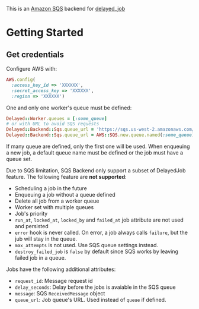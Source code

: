This is an [Amazon SQS](http://aws.amazon.com/sqs/) backend for [delayed_job](http://github.com/collectiveidea/delayed_job)

# Getting Started

## Get credentials

Configure AWS with:
```ruby
AWS.config(
  :access_key_id => 'XXXXXX',
  :secret_access_key => 'XXXXXX',
  :region => 'XXXXXX')
```

One and only one worker's queue must be defined:
```ruby
Delayed::Worker.queues = [:some_queue]
# or with URL to avoid SQS requests
Delayed::Backend::Sqs.queue_url = 'https://sqs.us-west-2.amazonaws.com/146382271533/some_queue'
Delayed::Backend::Sqs.queue_url = AWS::SQS.new.queue.named(:some_queue).url
```

If many queue are defined, only the first one will be used. When enqueuing a new job, a default queue name must be defined or the job must have a queue set.

Due to SQS limitation, SQS Backend only support a subset of DelayedJob feature. The following feature are **not supported**:

 * Scheduling a job in the future
 * Enqueuing a job without a queue defined
 * Delete all job from a worker queue
 * Worker set with multiple queues
 * Job's priority
 * `run_at`, `locked_at`, `locked_by` and `failed_at` job attribute are not used and persisted
 * `error` hook is never called. On error, a job always calls `failure`, but the jub will stay in the queue.
 * `max_attempts` is not used. Use SQS queue settings instead.
 * `destroy_failed_job` is `false` by default since SQS works by leaving failed job in a queue.

Jobs have the following additional attributes:

 * `request_id`: Message request id
 * `delay_seconds`: Delay before the jobs is avaiable in the SQS queue
 * `message`: SQS `ReceivedMessage` object
 * `queue_url`: Job queue's URL. Used instead of `queue` if defined.

